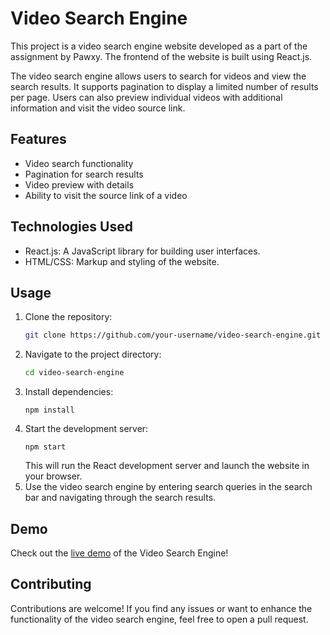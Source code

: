 # Video Search Engine
This project is a video search engine website developed as a part of the assignment by Pawxy. The frontend of the website is built using React.js.

The video search engine allows users to search for videos and view the search results. It supports pagination to display a limited number of results per page. Users can also preview individual videos with additional information and visit the video source link.

## Features
- Video search functionality
- Pagination for search results
- Video preview with details
- Ability to visit the source link of a video

## Technologies Used
- React.js: A JavaScript library for building user interfaces.
- HTML/CSS: Markup and styling of the website.

## Usage

1. Clone the repository:
    ```bash
    git clone https://github.com/your-username/video-search-engine.git
    ```
2. Navigate to the project directory:
    ```bash
    cd video-search-engine
    ```
3. Install dependencies:
    ```
    npm install
    ```
4. Start the development server:
    ```
    npm start
    ```
    This will run the React development server and launch the website in your browser.
5. Use the video search engine by entering search queries in the search bar and navigating through the search results.

## Demo
Check out the [live demo](https://sadnyani-4.github.io/video-search-engine/) of the Video Search Engine!

## Contributing
Contributions are welcome! If you find any issues or want to enhance the functionality of the video search engine, feel free to open a pull request.
